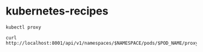 # kubernetes-recipes
```
kubectl proxy
```
```
curl http://localhost:8001/api/v1/namespaces/$NAMESPACE/pods/$POD_NAME/proxy/
```
